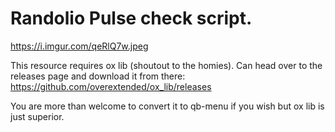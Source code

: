 # Randolio Pulse check script.
<https://i.imgur.com/qeRlQ7w.jpeg>

This resource requires ox lib (shoutout to the homies). Can head over to the releases page and download it from there: https://github.com/overextended/ox_lib/releases

You are more than welcome to convert it to qb-menu if you wish but ox lib is just superior.

